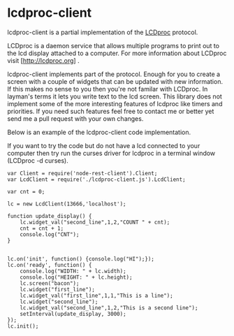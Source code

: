 lcdproc-client
==============
lcdproc-client is a partial implementation of the [LCDproc](http://lcdproc.org/) protocol.

LCDproc is a daemon service that allows multiple programs to print out to the lcd display attached to a computer. For more information about LCDproc visit [http://lcdproc.org] . 

lcdproc-client implements part of the protocol.  Enough for you to create a screen with a couple of widgets that can be updated with new information. If this makes no sense to you then you're not familar with LCDproc. In layman's terms it lets you write text to the lcd screen. This library does not implement some of the more interesting features of lcdproc like timers and priorities.  If you need such features feel free to contact me or better yet send me a pull request with your own changes.

Below is an example of the lcdproc-client code implementation. 

If you want to try the code but do not have a lcd connected to your computer then try run the curses driver for lcdproc in a terminal window (LCDproc -d curses).


	var Client = require('node-rest-client').Client;
	var LcdClient = require('./lcdproc-client.js').LcdClient;
	
	var cnt = 0;
	
	lc = new LcdClient(13666,'localhost');
  	
	function update_display() {
	  	lc.widget_val("second_line",1,2,"COUNT " + cnt);
  		cnt = cnt + 1;
  		console.log("CNT");
	} 
  	
	
	lc.on('init', function() {console.log("HI");});
	lc.on('ready', function() {
  		console.log("WIDTH: " + lc.width);
  		console.log("HEIGHT: " + lc.height);
  		lc.screen("bacon");
  		lc.widget("first_line");
  		lc.widget_val("first_line",1,1,"This is a line");
  		lc.widget("second_line");
  		lc.widget_val("second_line",1,2,"This is a second line");
  		setInterval(update_display, 3000);
	});
	lc.init();
	

